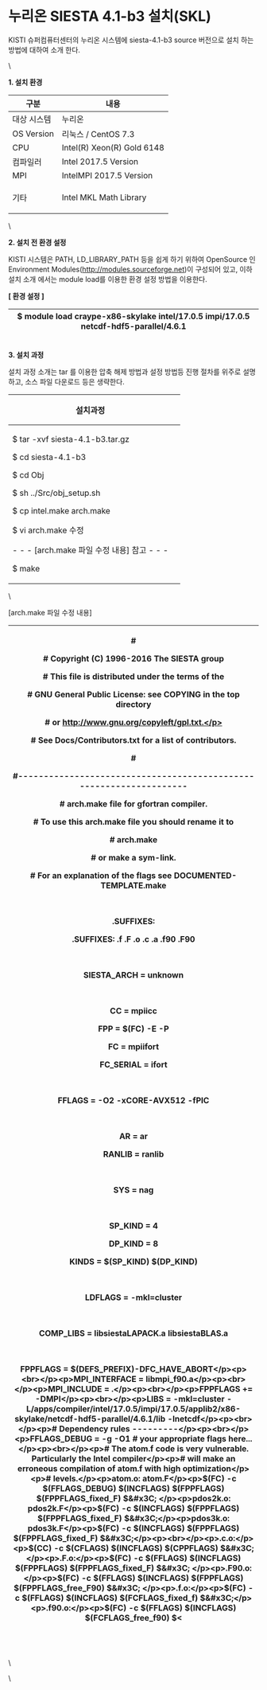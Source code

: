 # 누리온 SIESTA 4.1-b3 설치(SKL)

KISTI 슈퍼컴퓨터센터의 누리온 시스템에 siesta-4.1-b3 source 버전으로 설치 하는 방법에 대하여 소개 한다.

\


**1. 설치 환경**

|   **구분**       | **내용**                     |
| -------------- | -------------------------- |
|  대상 시스템        | 누리온                        |
|  OS Version    | 리눅스 / CentOS 7.3           |
|  CPU           | Intel(R) Xeon(R) Gold 6148 |
|  컴파일러          | Intel 2017.5 Version       |
|  MPI           | IntelMPI 2017.5 Version    |
| <p> 기타<br></p> | Intel MKL Math Library     |

\


**2. 설치 전 환경 설정**

KISTI 시스템은 PATH, LD\_LIBRARY\_PATH 등을 쉽게 하기 위하여 OpenSource 인 Environment Modules(http://modules.sourceforge.net)이 구성되어 있고, 이하 설치 소개 에서는 module load를 이용한 환경 설정 방법을 이용한다.

**\[ 환경 설정 ]**

|  $ module load craype-x86-skylake intel/17.0.5 impi/17.0.5 netcdf-hdf5-parallel/4.6.1 |
| ------------------------------------------------------------------------------------- |

\
**3. 설치 과정**

&#x20;설치 과정 소개는 tar 를 이용한 압축 해제 방법과 설정 방법등 진행 절차를 위주로 설명하고, 소스 파일 다운로드 등은 생략한다. &#x20;

|   **설치과정**                                                                                                                                                                                                                                        | <p><br></p> |
| ------------------------------------------------------------------------------------------------------------------------------------------------------------------------------------------------------------------------------------------------- | ----------- |
| <p>$ tar -xvf siesta-4.1-b3.tar.gz</p><p>$ cd siesta-4.1-b3</p><p>$ cd Obj</p><p>$ sh ../Src/obj_setup.sh</p><p>$ cp intel.make arch.make</p><p>$ vi arch.make 수정</p><p> <strong></strong>   - - - [arch.make 파일 수정 내용] 참고 - - -</p><p>$ make</p> | <p><br></p> |

\


\[arch.make 파일 수정 내용]

| <p># </p><p># Copyright (C) 1996-2016 The SIESTA group</p><p>#  This file is distributed under the terms of the</p><p>#  GNU General Public License: see COPYING in the top directory</p><p>#  or http://www.gnu.org/copyleft/gpl.txt.</p><p># See Docs/Contributors.txt for a list of contributors.</p><p>#</p><p>#-------------------------------------------------------------------</p><p># arch.make file for gfortran compiler.</p><p># To use this arch.make file you should rename it to</p><p>#   arch.make</p><p># or make a sym-link.</p><p># For an explanation of the flags see DOCUMENTED-TEMPLATE.make</p><p><br></p><p>.SUFFIXES:</p><p>.SUFFIXES: .f .F .o .c .a .f90 .F90</p><p><br></p><p>SIESTA_ARCH = unknown</p><p><br></p><p>CC = mpiicc</p><p>FPP = $(FC) -E -P</p><p>FC = mpiifort</p><p>FC_SERIAL = ifort</p><p><br></p><p>FFLAGS = -O2 -xCORE-AVX512 -fPIC</p><p><br></p><p>AR = ar</p><p>RANLIB = ranlib</p><p><br></p><p>SYS = nag</p><p><br></p><p>SP_KIND = 4</p><p>DP_KIND = 8</p><p>KINDS = $(SP_KIND) $(DP_KIND)</p><p><br></p><p>LDFLAGS = -mkl=cluster</p><p><br></p><p>COMP_LIBS = libsiestaLAPACK.a libsiestaBLAS.a</p><p><br></p><p>FPPFLAGS = $(DEFS_PREFIX)-DFC_HAVE_ABORT</p><p><br></p><p>MPI_INTERFACE = libmpi_f90.a</p><p><br></p><p>MPI_INCLUDE = .</p><p><br></p><p>FPPFLAGS += -DMPI</p><p><br></p><p>LIBS = -mkl=cluster -L/apps/compiler/intel/17.0.5/impi/17.0.5/applib2/x86-skylake/netcdf-hdf5-parallel/4.6.1/lib -lnetcdf</p><p><br></p><p># Dependency rules ---------</p><p><br></p><p>FFLAGS_DEBUG = -g -O1   # your appropriate flags here...</p><p><br></p><p># The atom.f code is very vulnerable. Particularly the Intel compiler</p><p># will make an erroneous compilation of atom.f with high optimization</p><p># levels.</p><p>atom.o: atom.F</p><p>$(FC) -c $(FFLAGS_DEBUG) $(INCFLAGS) $(FPPFLAGS) $(FPPFLAGS_fixed_F) $&#x3C; </p><p>pdos2k.o: pdos2k.F</p><p>$(FC) -c $(INCFLAGS) $(FPPFLAGS) $(FPPFLAGS_fixed_F) $&#x3C;</p><p>pdos3k.o: pdos3k.F</p><p>$(FC) -c $(INCFLAGS) $(FPPFLAGS) $(FPPFLAGS_fixed_F) $&#x3C;</p><p><br></p><p>.c.o:</p><p>$(CC) -c $(CFLAGS) $(INCFLAGS) $(CPPFLAGS) $&#x3C; </p><p>.F.o:</p><p>$(FC) -c $(FFLAGS) $(INCFLAGS) $(FPPFLAGS) $(FPPFLAGS_fixed_F)  $&#x3C; </p><p>.F90.o:</p><p>$(FC) -c $(FFLAGS) $(INCFLAGS) $(FPPFLAGS) $(FPPFLAGS_free_F90) $&#x3C; </p><p>.f.o:</p><p>$(FC) -c $(FFLAGS) $(INCFLAGS) $(FCFLAGS_fixed_f)  $&#x3C;</p><p>.f90.o:</p><p>$(FC) -c $(FFLAGS) $(INCFLAGS) $(FCFLAGS_free_f90)  $&#x3C;</p><p><br></p> |
| ------------------------------------------------------------------------------------------------------------------------------------------------------------------------------------------------------------------------------------------------------------------------------------------------------------------------------------------------------------------------------------------------------------------------------------------------------------------------------------------------------------------------------------------------------------------------------------------------------------------------------------------------------------------------------------------------------------------------------------------------------------------------------------------------------------------------------------------------------------------------------------------------------------------------------------------------------------------------------------------------------------------------------------------------------------------------------------------------------------------------------------------------------------------------------------------------------------------------------------------------------------------------------------------------------------------------------------------------------------------------------------------------------------------------------------------------------------------------------------------------------------------------------------------------------------------------------------------------------------------------------------------------------------------------------------------------------------------------------------------------------------------------------------------------------------------------------------------------------------------------------------------------------------------------------------------------------------------------------------------------------------------------------------------------------------------------------------------------------------------------------------------------------------------------------------------------------------------------------------------------------------------------------------------------------------------------------------------------------------------------------------------------------------------------------------------------------------------------------------------------------------------------------------------------- |

\


\
